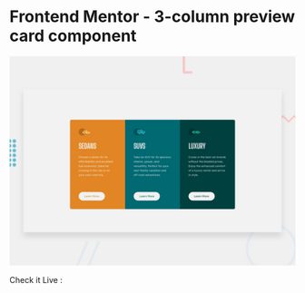# Frontend Mentor - 3-column preview card component

![Design preview for the 3-column preview card component coding challenge](./design/desktop-preview.jpg)

Check it Live : 
